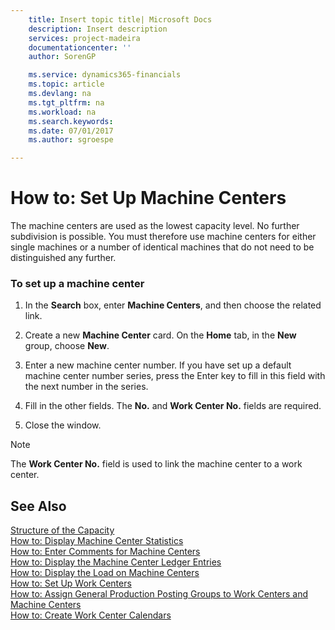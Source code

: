 ```yaml
---
    title: Insert topic title| Microsoft Docs
    description: Insert description
    services: project-madeira
    documentationcenter: ''
    author: SorenGP

    ms.service: dynamics365-financials
    ms.topic: article
    ms.devlang: na
    ms.tgt_pltfrm: na
    ms.workload: na
    ms.search.keywords:
    ms.date: 07/01/2017
    ms.author: sgroespe

---
```

# How to: Set Up Machine Centers
The machine centers are used as the lowest capacity level. No further subdivision is possible. You must therefore use machine centers for either single machines or a number of identical machines that do not need to be distinguished any further.  
  
### To set up a machine center  
  
1.  In the **Search** box, enter **Machine Centers**, and then choose the related link.  
  
2.  Create a new **Machine Center** card. On the **Home** tab, in the **New** group, choose **New**.  
  
3.  Enter a new machine center number. If you have set up a default machine center number series, press the Enter key to fill in this field with the next number in the series.  
  
4.  Fill in the other fields. The **No.** and **Work Center No.** fields are required.  
  
5.  Close the window.  
  
> [!NOTE]  
>  The **Work Center No.** field is used to link the machine center to a work center.  
  
## See Also  
 [Structure of the Capacity](../structure-of-the-capacity.md)   
 [How to: Display Machine Center Statistics](../how-to-display-machine-center-statistics.md)   
 [How to: Enter Comments for Machine Centers](../how-to-enter-comments-for-machine-centers.md)   
 [How to: Display the Machine Center Ledger Entries](../how-to-display-the-machine-center-ledger-entries.md)   
 [How to: Display the Load on Machine Centers](../how-to-display-the-load-on-machine-centers.md)   
 [How to: Set Up Work Centers](../how-to-set-up-work-centers.md)   
 [How to: Assign General Production Posting Groups to Work Centers and Machine Centers](../how-to-assign-general-production-posting-groups-to-work-centers-and-machine-centers.md)   
 [How to: Create Work Center Calendars](../how-to-create-work-center-calendars.md)